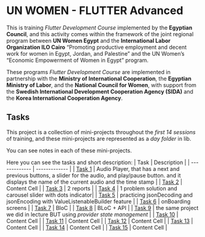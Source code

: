 # UN WOMEN - FLUTTER Advanced

This is training *Flutter Development Course* implemented by the **Egyptian Council**, and this
activity comes within the framework of the joint regional program between **UN Women Egypt** and the
**International Labor Organization ILO Cairo** “Promoting productive employment and decent work for
women in Egypt, Jordan, and Palestine” and the UN Women’s “Economic Empowerment of Women in Egypt”
program.

These programs *Flutter Development Course* are implemented in partnership with the **Ministry of
International Cooperation**, the **Egyptian Ministry of Labor**, and the **National Council for
Women**, with support from the **Swedish International Development Cooperation Agency (SIDA)** and
the **Korea International Cooperation Agency**.

## Tasks

This project is a collection of mini-projects throughout the *first 14 sessions* of training, and
these mini-projects are represented as a *day folder* in lib.

You can see notes in each of these mini-projects.

Here you can see the tasks and short description:
| Task | Description |
| ------------- | ------------- |
| [Task 1](lib/day001) | Audio Player, that has a next and previous buttons, a slider for the audio, and play/pause button. and it displays the name of the current audio and the time stamp |
| [Task 2](lib/day002) | Content Cell |
| [Task 3]() | 2 reports |
| [Task 4](lib/day004) | 1 problem solution and carousel slider with dots indicator|
| [Task 5](lib/day005) | practicing jsonDecoding and jsonEncoding with ValueListenableBuilder feature |
| [Task 6](lib/day006/task) | onBoarding screens |
| [Task 7](lib/day007/task) | BloC |
| [Task 8](lib/day008) | BLoC + API |
| [Task 9](lib/day009/task) | the same project we did in lecture BUT using *provider state management* |
| [Task 10]() | Content Cell |
| [Task 11]() | Content Cell |
| [Task 12]() | Content Cell |
| [Task 13]() | Content Cell |
| [Task 14]() | Content Cell |
| [Task 15]() | Content Cell |
